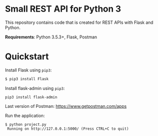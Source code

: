 # Small REST API for Python 3

This repository contains code that is created for REST APIs with Flask and Python.

**Requirements**: Python 3.5.3+, Flask, Postman

# Quickstart

Install Flask using `pip3`:
```bash
$ pip3 install Flask
```

Install flask-admin using `pip3`:
```
pip3 install flask-admin
```

Last version of Postman: 
https://www.getpostman.com/apps


Run the application:
```
$ python project.py 
 Running on http://127.0.0.1:5000/ (Press CTRL+C to quit)
```
